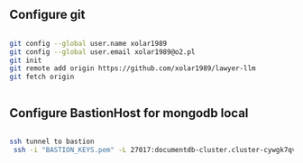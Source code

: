 ## Configure git

``` bash

git config --global user.name xolar1989
git config --global user.email xolar1989@o2.pl
git init 
git remote add origin https://github.com/xolar1989/lawyer-llm
git fetch origin



```

## Configure BastionHost for mongodb local

```bash

ssh tunnel to bastion
 ssh -i "BASTION_KEYS.pem" -L 27017:documentdb-cluster.cluster-cywgk7qvlcrn.eu-central-1.docdb.amazonaws.com:27017 ubuntu@ec2-3-69-31-158.eu-central-1.compute.amazonaws.com -N




```


